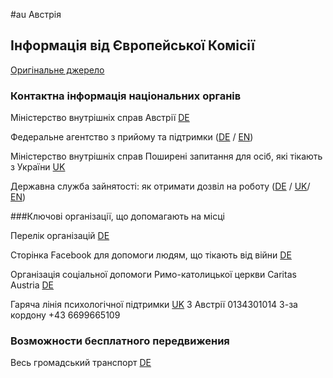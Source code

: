 #au Австрiя

## Інформація від Європейської Комісії

[Оригінальне джерело](https://ec.europa.eu/info/strategy/priorities-2019-2024/stronger-europe-world/eu-solidarity-ukraine/eu-assistance-ukraine/information-people-fleeing-war-ukraine_uk)

### Контактна інформація національних органів

Міністерство внутрішніх справ Австрії [DE](https://www.bmi.gv.at/Ukraine/)

Федеральне агентство з прийому та підтримки ([DE](https://www.bbu.gv.at/ukraine) / [EN](https://www.bbu.gv.at/en))

Міністерство внутрішніх справ Поширені запитання для осіб, які тікають з України [UK](https://www.bmi.gv.at/ukraine/files/145_2022_FAQUkraine_Homepage_UKRAINISCH_V20220321.pdf)

Державна служба зайнятості: як отримати дозвіл на роботу ([DE](https://www.ams.at/arbeitsuchende/arbeiten-in-oesterreich-und-der-eu/ukraine#informationen-in-deutsch) / [UK](https://www.ams.at/arbeitsuchende/arbeiten-in-oesterreich-und-der-eu/ukraine#--)/ [EN](https://www.ams.at/arbeitsuchende/arbeiten-in-oesterreich-und-der-eu/ukraine#inormations-in-english))

 

###Ключові організації, що допомагають на місці

Перелік організацій [DE](https://www.bmi.gv.at/bmi_documents/2752.pdf)

Сторінка Facebook для допомоги людям, що тікають від війни [DE](https://www.facebook.com/groups/tuma.austria)

Організація соціальної допомоги Римо-католицької церкви Caritas Austria [DE](https://www.caritas.at/spenden-helfen/auslandshilfe/katastrophenhilfe/laender-brennpunkte/ukraine/ich-brauche-hilfe)

Гаряча лінія психологічної підтримки [UK](https://www.diakonie.at/file/download/32730/file/AMIKE-Telefon_Diakonie_Infoblatt_Ukrain_Russ_Engl.pdf)
З Австрії 0134301014
З-за кордону +43 6699665109

### Возможности бесплатного передвижения

Весь громадський транспорт [DE](https://www.bmk.gv.at/ministerium/ukraine.html)
